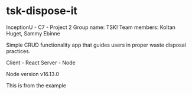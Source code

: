 # tsk-dispose-it
InceptionU - C7 - Project 2
Group name: TSK!
Team members: Koltan Huget, Sammy Ebinne

Simple CRUD functionality app that guides users in proper waste disposal practices.

Client - React
Server - Node

Node version v16.13.0

This is from the example